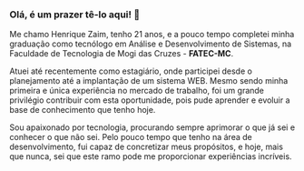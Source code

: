 ### Olá, é um prazer tê-lo aqui! 👋

Me chamo Henrique Zaim, tenho 21 anos, e a pouco tempo completei minha graduação
como tecnólogo em Análise e Desenvolvimento de Sistemas, na Faculdade de Tecnologia de Mogi das Cruzes - **FATEC-MC**.

Atuei até recentemente como estagiário, onde participei desde o planejamento até a implantação de
um sistema WEB. Mesmo sendo minha primeira e única experiência no mercado de trabalho, foi um grande privilégio 
contribuir com esta oportunidade, pois pude aprender e evoluir a base de conhecimento que tenho hoje.

Sou apaixonado por tecnologia, procurando sempre aprimorar o que já sei e conhecer o que não sei. Pelo pouco tempo
que tenho na área de desenvolvimento, fui capaz de concretizar meus propósitos, e hoje, mais que nunca, sei
que este ramo pode me proporcionar experiências incríveis.
